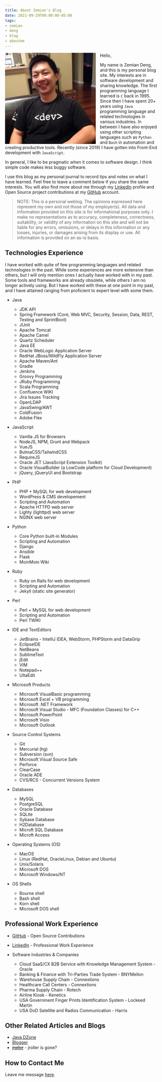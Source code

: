 ```yaml
---
title: About Zemian's Blog
date: 2021-09-29T00:00:00-05:00
tags:
- zemian
- deng
- blog
- aboutme
---
```


<img align="left" src="/images/zemian-300.jpg" alt="Zemian Deng" style="margin-right: 1em;">

Hello, 

My name is Zemian Deng, and this is my personal blog site. My interests are in software development and sharing knowledge. The first programming language I learned is `C` back in 1995. Since then I have spent 20+ years using `Java` programming language and related technologies in various industries. In between I have also enjoyed using other scripting languages such as `Python` and `Bash` in automation and creating productive tools. Recently (since 2019) I have gotten into Front-End development with `JavaScript`.

In general, I like to be pragmatic when it comes to software design. I think simple code makes less buggy software.

I use this blog as my personal journal to record tips and notes on what I have learned. Feel free to leave a comment below if you share the same interests. You will also find more about me through my [LinkedIn](https://www.linkedin.com/in/zemian-deng-profile) profile and Open Source project contributions at my [GitHub](https://github.com/zemian/) account.

> NOTE:
> This is a personal weblog. The opinions expressed here represent my own and not those of my employer(s). All data and information provided on this site is for informational purposes only. I make no representations as to accuracy, completeness, correctness, suitability, or validity of any information on this site and will not be liable for any errors, omissions, or delays in this information or any losses, injuries, or damages arising from its display or use. All information is provided on an as-is basis.

## Technologies Experience

I have worked with quite of few programming languages and related technologies in the past. While some experiences are more extensive than others, but I will only mention ones I actually have worked with in my past. Some tools and frameworks are already obsolete, while others I am no longer actively using. But I have worked with these at one point in my past, and I have attained ranging from proficient to expert level with some them.

- Java
	* JDK API
	* Spring Framework (Core, Web MVC, Security, Session, Data, REST, Testing and SprintBoot)
	* JUnit
	* Apache Tomcat
	* Apache Camel
	* Quartz Scheduler
	* Java EE
	* Oracle WebLogic Application Server
	* RedHat JBoss/WildFly Application Server
	* Apache Maven/Ant
	* Gradle
	* Jenkins
	* Groovy Programming
	* JRuby Programming
	* Scala Programming
	* Confluence WIKI
	* Jira Issues Tracking
	* OpenLDAP
	* JavaSwing/AWT
	* ColdFusion
	* Adobe Flex

- JavaScript
	* Vanilla JS for Browsers
	* NodeJS, NPM, Grunt and Webpack
	* VueJS
	* BulmaCSS/TailwindCSS
	* RequireJS
	* Oracle JET (JavaScript Extension Toolkit)
	* Oracle VisualBuilder (a LowCode platform for Cloud Development)
	* jQuery, jQueryUI and Bootstrap

- PHP
	* PHP + MySQL for web development
	* WordPress & CMS developement
	* Scripting and Automation
	* Apache HTTPD web server
	* Lighty (lighttpd) web server
	* NGINX web server

- Python
	* Core Python built-in Modules
	* Scripting and Automation
	* Django
	* Ansible
	* Flask
	* MoinMoin Wiki

- Ruby
	* Ruby on Rails for web development
	* Scripting and Automation
	* Jekyll (static site generator)

- Perl
	* Perl + MySQL for web development
	* Scripting and Automation
	* Perl TWIKI

- IDE and TextEditors
	* JetBrains - IntelliJ IDEA, WebStorm, PHPStorm and DataGrip
	* EclipseIDE
	* NetBeans
	* SublimeText
	* jEdit
	* VIM
	* Notepad++
	* UltaEdit

- Microsoft Products
	* Microsoft VisualBasic programming
	* Microsoft Excel + VB programming
	* Microsoft .NET Framework
	* Microsoft Visual Studio - MFC (Foundation Classes) for C++
	* Microsoft PowerPoint
	* Microsoft Visio
	* Microsoft Outlook

- Source Control Systems
	* Git
	* Mercurial (hg)
	* Subversion (svn)
	* Microsoft Visual Source Safe
	* Perforce
	* ClearCase
	* Oracle ADE
	* CVS/RCS - Concurrent Versions System

- Databases
	* MySQL
	* PostgreSQL
	* Oracle Database
	* SQLite
	* Sybase Database
	* H2Database
	* Microft SQL Database
	* Microft Access

- Operating Systems (OS)
	* MacOS
	* Linux (RedHat, OracleLinux, Debian and Ubuntu)
	* Unix/Solaris
	* Microsoft DOS
	* Microsoft Windows/NT

- OS Shells
	* Bourne shell
	* Bash shell
	* Korn shell
	* Microsoft DOS shell

## Professional Work Experience

- [GitHub](https://github.com/zemian) - Open Source Contributions
- [LinkedIn](https://www.linkedin.com/in/zemian-deng-profile) - Professional Work Experience

- Software Industries & Companies
	* Cloud SaaS/CX B2B Service with Knowledge Management System - Oracle
	* Banking & Finance with Tri-Parties Trade System - BNYMellon
	* Warehouse Supply Chain - Connextions
	* Healthcare Call Centers - Connextions
	* Pharma Supply Chain - Rotech
	* Airline Kiosk - Kenetics
	* USA Government Finger Prints Identification System - Lockeed Martin
	* USA DoD Satellite and Radios Communication - Harris

## Other Related Articles and Blogs

- [Java DZone](https://dzone.com/users/saltnlight5)
- [Blogger](http://saltnlight5.blogspot.com)
- ~~[jroller](http://www.jroller.com/thebugslayer)~~ - jroller is gone?

## How to Contact Me

Leave me message [here](https://github.com/zemian/zemian.github.io/issues).

